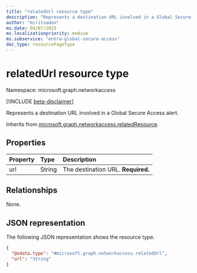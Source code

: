 ```yaml
---
title: "relatedUrl resource type"
description: "Represents a destination URL involved in a Global Secure Access alert."
author: "miritsadon"
ms.date: 04/07/2025
ms.localizationpriority: medium
ms.subservice: "entra-global-secure-access"
doc_type: resourcePageType
---
```


# relatedUrl resource type

Namespace: microsoft.graph.networkaccess

[!INCLUDE [beta-disclaimer](../../includes/beta-disclaimer.md)]

Represents a destination URL involved in a Global Secure Access alert.

Inherits from [microsoft.graph.networkaccess.relatedResource](../resources/networkaccess-relatedresource.md).

## Properties
|Property|Type|Description|
|:---|:---|:---|
|url|String|The destination URL. **Required.**|

## Relationships
None.

## JSON representation
The following JSON representation shows the resource type.
<!-- {
  "blockType": "resource",
  "@odata.type": "microsoft.graph.networkaccess.relatedUrl"
}
-->
``` json
{
  "@odata.type": "#microsoft.graph.networkaccess.relatedUrl",
  "url": "String"
}
```
